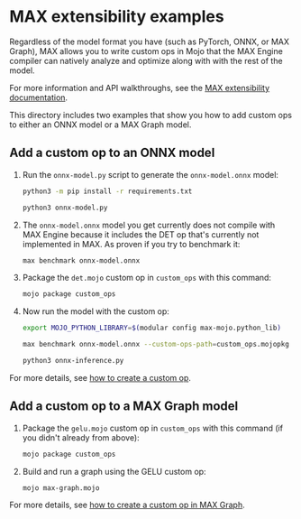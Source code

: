 # MAX extensibility examples

Regardless of the model format you have (such as PyTorch, ONNX, or MAX Graph),
MAX allows you to write custom ops in Mojo that the MAX Engine compiler can
natively analyze and optimize along with with the rest of the model.

For more information and API walkthroughs, see the [MAX extensibility
documentation](https://docs.modular.com/engine/extensibility/).

This directory includes two examples that show you how to add custom ops to
either an ONNX model or a MAX Graph model.

## Add a custom op to an ONNX model

1. Run the `onnx-model.py` script to generate the `onnx-model.onnx` model:

   ```sh
   python3 -m pip install -r requirements.txt
   ```

   ```sh
   python3 onnx-model.py
   ```

2. The `onnx-model.onnx` model you get currently does not compile with MAX Engine
   because it includes the DET op that's currently not implemented in MAX.
   As proven if you try to benchmark it:

   ```sh
   max benchmark onnx-model.onnx
   ```

3. Package the `det.mojo` custom op in `custom_ops` with this command:

   ```sh
   mojo package custom_ops
   ```

4. Now run the model with the custom op:

   ```sh
   export MOJO_PYTHON_LIBRARY=$(modular config max-mojo.python_lib)
   ```

   ```sh
   max benchmark onnx-model.onnx --custom-ops-path=custom_ops.mojopkg
   ```

   ```sh
   python3 onnx-inference.py
   ```

For more details, see [how to create a custom
op](https://docs.modular.com/engine/extensibility/custom-op).

## Add a custom op to a MAX Graph model

1. Package the `gelu.mojo` custom op in `custom_ops` with this command (if
   you didn't already from above):

   ```sh
   mojo package custom_ops
   ```

2. Build and run a graph using the GELU custom op:

   ```sh
   mojo max-graph.mojo
   ```

For more details, see [how to create a custom op in MAX
Graph](https://docs.modular.com/engine/extensibility/graph-custom-op).
